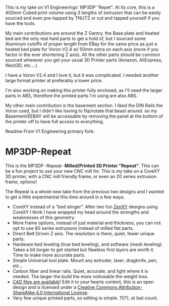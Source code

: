 This is my take on V1 Engineerings' MP3DP "Repet". At its core, this is a 400mm Cubed print volume using 3 lengths of extrusion that can be easily sourced and even pre-tapped by TNUTZ or cut and tapped yourself if you have the tools.

My main contributions are around the Z Gantry. the Base plate and heated bed are the only real hard parts to get a hold of, but I sourced some Aluminum cutoffs of proper length from EBay for the same price as just a heated bed plate for Voron V2.4 w/ 50mm extra on each axis (more if you factor in the ever shortening Z axis). All the other parts should be common sourced wherever you get your usual 3D Printer parts (Amazon, AliExpress, West3D, etc....)

I have a Voron V2.4 and I love it, but it was complicated. I needed another large format printer at preferably a lower price.

I'm also working on making this printer fully enclosed, as I'll need the larger parts in ABS, therefore the printed parts I'm using are also ABS.

My other main contribution is the basement section. I liked the DIN Rails the Voron used, but I didn't like having to flip/rotate that beast around. so my Basement/EEBAY will be accessable by removing the panel at the bottom of the printer off to have full access to everything.

Readme From V1 Engineering primary fork:

# MP3DP-Repeat
This is the MP3DP -Repeat- __Milled/Printed 3D Printer "Repeat"__.  This can be a fun project  to use your new CNC mill for. This is my take on a CoreXY 3D printer, with a CNC mill friendly frame, or even an 20 series extrusion frame, options! 

The Repeat is a whole new take from the previous two designs and I wanted to get a little 
experimental this time around in a few ways.  
* CoreXY instead of a "bed slinger". After two fun [ZenXY](../zenxy/index.md) designs using 
CoreXY I think I have wrapped my head around the strengths and weaknesses of this geometry. 
* More frame options, instead of just material and thickness, you can not opt to use 80 series 
extrusions instead of milled flat parts.
* Direct Belt Driven Z axis. The resolution is there, quiet, fewer unique parts.
* Hardware bed leveling (true bed leveling), and software (mesh leveling). Takes a bit longer to 
get started but flawless first layers are worth it. Time to make more accurate parts.
* Simple Universal tool plate. Mount any extruder, laser, dragknife, pen, etc... 
* Carbon fiber and linear rails. Quiet, accurate, and light where it is needed. The larger the build
 the more noticeable the weight loss.
* [CAD files are available](https://a360.co/381SaiQ)! Edit it to your hearts content, this is an open design and is licensed 
under a [Creative Commons Attribution-ShareAlike 4.0 International License](http://creativecommons.org/licenses/by-sa/4.0/).
* Very few unique printed parts, so editing is simple. 11(?), at last count.
